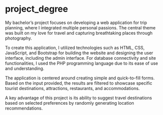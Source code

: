 # project_degree

My bachelor’s project focuses on developing a web application for trip planning, where I integrated multiple personal passions. The central theme was built on my love for travel and capturing breathtaking places through photography.

To create this application, I utilized technologies such as HTML, CSS, JavaScript, and Bootstrap for building the website and designing the user interface, including the admin interface. For database connectivity and site functionalities, I used the PHP programming language due to its ease of use and understanding.

The application is centered around creating simple and quick-to-fill forms. Based on the input provided, the results are filtered to showcase specific tourist destinations, attractions, restaurants, and accommodations.

A key advantage of this project is its ability to suggest travel destinations based on selected preferences by randomly generating location recommendations.
